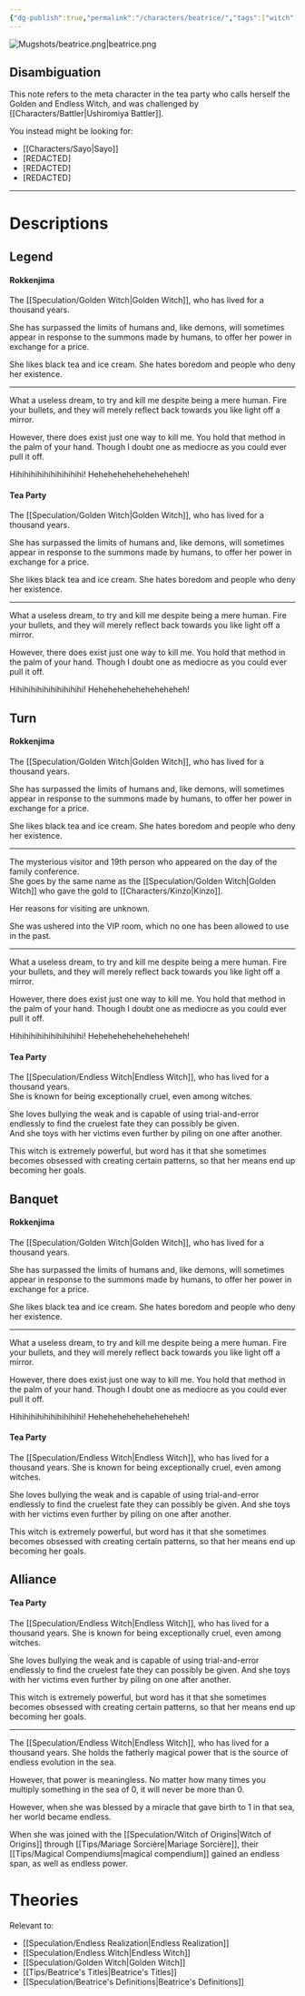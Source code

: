 ```yaml
---
{"dg-publish":true,"permalink":"/characters/beatrice/","tags":["witch"]}
---
```




![Mugshots/beatrice.png|beatrice.png](/img/user/Mugshots/beatrice.png)


## Disambiguation
This note refers to the meta character in the tea party who calls herself the Golden and Endless Witch, and was challenged by [[Characters/Battler\|Ushiromiya Battler]].

You instead might be looking for:
- [[Characters/Sayo\|Sayo]]
- \[REDACTED\]
- \[REDACTED\]
- \[REDACTED\]
 
 ---
# Descriptions

## Legend
#### Rokkenjima

The [[Speculation/Golden Witch\|Golden Witch]], who has lived for a thousand years.

She has surpassed the limits of humans and, like demons, will sometimes appear in response to the summons made by humans, to offer her power in exchange for a price.

She likes black tea and ice cream. She hates boredom and people who deny her existence.

---
What a useless dream, to try and kill me despite being a mere human. Fire your bullets, and they will merely reflect back towards you like light off a mirror.

However, there does exist just one way to kill me. You hold that method in the palm of your hand. Though I doubt one as mediocre as you could ever pull it off.

Hihihihihihihihihihihi! Heheheheheheheheheheh!
#### Tea Party

The [[Speculation/Golden Witch\|Golden Witch]], who has lived for a thousand years.

She has surpassed the limits of humans and, like demons, will sometimes appear in response to the summons made by humans, to offer her power in exchange for a price.

She likes black tea and ice cream. She hates boredom and people who deny her existence.

---
What a useless dream, to try and kill me despite being a mere human. Fire your bullets, and they will merely reflect back towards you like light off a mirror.

However, there does exist just one way to kill me. You hold that method in the palm of your hand. Though I doubt one as mediocre as you could ever pull it off.

Hihihihihihihihihihihi! Heheheheheheheheheheh!
## Turn
#### Rokkenjima

The [[Speculation/Golden Witch\|Golden Witch]], who has lived for a thousand years.

She has surpassed the limits of humans and, like demons, will sometimes appear in response to the summons made by humans, to offer her power in exchange for a price.

She likes black tea and ice cream. She hates boredom and people who deny her existence.

---
The mysterious visitor and 19th person who appeared on the day of the family conference.  
She goes by the same name as the [[Speculation/Golden Witch\|Golden Witch]] who gave the gold to [[Characters/Kinzo\|Kinzo]].  

Her reasons for visiting are unknown.  

She was ushered into the VIP room, which no one has been allowed to use in the past.

---
What a useless dream, to try and kill me despite being a mere human. Fire your bullets, and they will merely reflect back towards you like light off a mirror.

However, there does exist just one way to kill me. You hold that method in the palm of your hand. Though I doubt one as mediocre as you could ever pull it off.

Hihihihihihihihihihihi! Heheheheheheheheheheh!
#### Tea Party

The [[Speculation/Endless Witch\|Endless Witch]], who has lived for a thousand years.  
She is known for being exceptionally cruel, even among witches.  

She loves bullying the weak and is capable of using trial-and-error endlessly to find the cruelest fate they can possibly be given.  
And she toys with her victims even further by piling on one after another.  

This witch is extremely powerful, but word has it that she sometimes becomes obsessed with creating certain patterns, so that her means end up becoming her goals.
## Banquet
#### Rokkenjima

The [[Speculation/Golden Witch\|Golden Witch]], who has lived for a thousand years.

She has surpassed the limits of humans and, like demons, will sometimes appear in response to the summons made by humans, to offer her power in exchange for a price.

She likes black tea and ice cream. She hates boredom and people who deny her existence.

---
What a useless dream, to try and kill me despite being a mere human. Fire your bullets, and they will merely reflect back towards you like light off a mirror.

However, there does exist just one way to kill me. You hold that method in the palm of your hand. Though I doubt one as mediocre as you could ever pull it off.

Hihihihihihihihihihihi! Heheheheheheheheheheh!
#### Tea Party

The [[Speculation/Endless Witch\|Endless Witch]], who has lived for a thousand years.
She is known for being exceptionally cruel, even among witches.

She loves bullying the weak and is capable of using trial-and-error endlessly to find the cruelest fate they can possibly be given.
And she toys with her victims even further by piling on one after another.

This witch is extremely powerful, but word has it that she sometimes becomes obsessed with creating certain patterns, so that her means end up becoming her goals.
## Alliance
#### Tea Party

The [[Speculation/Endless Witch\|Endless Witch]], who has lived for a thousand years. She is known for being exceptionally cruel, even among witches.

She loves bullying the weak and is capable of using trial-and-error endlessly to find the cruelest fate they can possibly be given. And she toys with her victims even further by piling on one after another.

This witch is extremely powerful, but word has it that she sometimes becomes obsessed with creating certain patterns, so that her means end up becoming her goals.

---
The [[Speculation/Endless Witch\|Endless Witch]], who has lived for a thousand years. She holds the fatherly magical power that is the source of endless evolution in the sea.

However, that power is meaningless. No matter how many times you multiply something in the sea of 0, it will never be more than 0.

However, when she was blessed by a miracle that gave birth to 1 in that sea, her world became endless.

When she was joined with the [[Speculation/Witch of Origins\|Witch of Origins]] through [[Tips/Mariage Sorcière\|Mariage Sorcière]], their [[Tips/Magical Compendiums\|magical compendium]] gained an endless span, as well as endless power.


# Theories
Relevant to:
- [[Speculation/Endless Realization\|Endless Realization]]
- [[Speculation/Endless Witch\|Endless Witch]]
- [[Speculation/Golden Witch\|Golden Witch]]
- [[Tips/Beatrice's Titles\|Beatrice's Titles]]
- [[Speculation/Beatrice's Definitions\|Beatrice's Definitions]]

